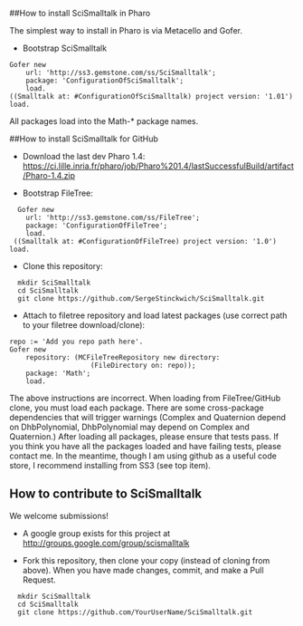 ##How to install SciSmalltalk in Pharo

The simplest way to install in Pharo is via Metacello and Gofer. 
* Bootstrap SciSmalltalk

```Smalltalk
Gofer new
    url: 'http://ss3.gemstone.com/ss/SciSmalltalk';
    package: 'ConfigurationOfSciSmalltalk';
    load.
((Smalltalk at: #ConfigurationOfSciSmalltalk) project version: '1.01') load.
```

All packages load into the Math-* package names.


##How to install SciSmalltalk for GitHub

* Download the last dev Pharo 1.4: https://ci.lille.inria.fr/pharo/job/Pharo%201.4/lastSuccessfulBuild/artifact/Pharo-1.4.zip

* Bootstrap FileTree:

```Smalltalk
  Gofer new
    url: 'http://ss3.gemstone.com/ss/FileTree';
    package: 'ConfigurationOfFileTree';
    load.
 ((Smalltalk at: #ConfigurationOfFileTree) project version: '1.0') load.
```

* Clone this repository:

```shell
  mkdir SciSmalltalk
  cd SciSmalltalk
  git clone https://github.com/SergeStinckwich/SciSmalltalk.git
```

* Attach to filetree repository and load latest packages (use correct path to your filetree download/clone):

```Smalltalk
repo := 'Add you repo path here'.
Gofer new
    repository: (MCFileTreeRepository new directory: 
                    (FileDirectory on: repo));
    package: 'Math';
    load.
```
The above instructions are incorrect. When loading from FileTree/GitHub clone, you must load each package. There are some cross-package dependencies that will trigger warnings (Complex and Quaternion depend on DhbPolynomial, DhbPolynomial may depend on Complex and Quaternion.) After loading all packages, please ensure that tests pass. If you think you have all the packages loaded and have failing tests, please contact me. In the meantime, though I am using github as a useful code store, I recommend installing from SS3 (see top item).

## How to contribute to SciSmalltalk

We welcome submissions!

* A google group exists for this project at http://groups.google.com/group/scismalltalk

* Fork this repository, then clone your copy (instead of cloning from above). When you have made changes, commit, and make a Pull Request.
```shell
  mkdir SciSmalltalk
  cd SciSmalltalk
  git clone https://github.com/YourUserName/SciSmalltalk.git
```
